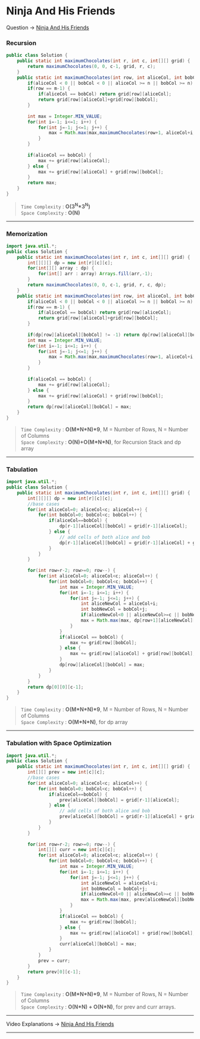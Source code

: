 # Ninja And His Friends
Question -> [Ninja And His Friends](https://www.codingninjas.com/codestudio/problems/ninja-and-his-friends_3125885)    

### Recursion
```java
public class Solution {
    public static int maximumChocolates(int r, int c, int[][] grid) {
        return maximumChocolates(0, 0, c-1, grid, r, c);
    }
    public static int maximumChocolates(int row, int aliceCol, int bobCol, int[][] grid, int m, int n) {
        if(aliceCol < 0 || bobCol < 0 || aliceCol >= n || bobCol >= n) return Integer.MIN_VALUE;
        if(row == m-1) {
            if(aliceCol == bobCol) return grid[row][aliceCol];
            return grid[row][aliceCol]+grid[row][bobCol];
        }
        
        int max = Integer.MIN_VALUE;
        for(int i=-1; i<=1; i++) {
            for(int j=-1; j<=1; j++) {
                max = Math.max(max,maximumChocolates(row+1, aliceCol+i, bobCol+j, grid, m, n));
            }
        }
        
        if(aliceCol == bobCol) {
            max += grid[row][aliceCol];
        } else {
            max += grid[row][aliceCol] + grid[row][bobCol];
        }
        return max;
    }
}
```         
> `Time Complexity` : **O(3<sup>N</sup>\*3<sup>N</sup>)**          
> `Space Complexity` : **O(N)**    
---
### Memorization
```java
import java.util.*;
public class Solution {
    public static int maximumChocolates(int r, int c, int[][] grid) {
        int[][][] dp = new int[r][c][c];
        for(int[][] array : dp) {
            for(int[] arr : array) Arrays.fill(arr,-1);
        }
        return maximumChocolates(0, 0, c-1, grid, r, c, dp);
    }
    public static int maximumChocolates(int row, int aliceCol, int bobCol, int[][] grid, int m, int n, int[][][] dp) {
        if(aliceCol < 0 || bobCol < 0 || aliceCol >= n || bobCol >= n) return Integer.MIN_VALUE;
        if(row == m-1) {
            if(aliceCol == bobCol) return grid[row][aliceCol];
            return grid[row][aliceCol]+grid[row][bobCol];
        }
        
        if(dp[row][aliceCol][bobCol] != -1) return dp[row][aliceCol][bobCol];
        int max = Integer.MIN_VALUE;
        for(int i=-1; i<=1; i++) {
            for(int j=-1; j<=1; j++) {
                max = Math.max(max,maximumChocolates(row+1, aliceCol+i, bobCol+j, grid, m, n, dp));
            }
        }
        
        if(aliceCol == bobCol) {
            max += grid[row][aliceCol];
        } else {
            max += grid[row][aliceCol] + grid[row][bobCol];
        }
        return dp[row][aliceCol][bobCol] = max;
    }
}
```
> `Time Complexity` : **O(M\*N\*N)\*9**, M = Number of Rows, N = Number of Columns          
> `Space Complexity` : **O(N)+O(M\*N\*N)**, for Recursion Stack and dp array
---
### Tabulation
```java
import java.util.*;
public class Solution {
	public static int maximumChocolates(int r, int c, int[][] grid) {
        int[][][] dp = new int[r][c][c];
        //base cases
        for(int aliceCol=0; aliceCol<c; aliceCol++) {
            for(int bobCol=0; bobCol<c; bobCol++) {
                if(aliceCol==bobCol) {
                    dp[r-1][aliceCol][bobCol] = grid[r-1][aliceCol];
                } else {
                    // add cells of both alice and bob
                    dp[r-1][aliceCol][bobCol] = grid[r-1][aliceCol] + grid[r-1][bobCol];
                }
            }
        }
        
        for(int row=r-2; row>=0; row--) {
            for(int aliceCol=0; aliceCol<c; aliceCol++) {
                for(int bobCol=0; bobCol<c; bobCol++) {
                    int max = Integer.MIN_VALUE;
                    for(int i=-1; i<=1; i++) {
                        for(int j=-1; j<=1; j++) {
                            int aliceNewCol = aliceCol+i;
                            int bobNewCol = bobCol+j;
                            if(aliceNewCol<0 || aliceNewCol>=c || bobNewCol<0 || bobNewCol>=c) continue;
                            max = Math.max(max, dp[row+1][aliceNewCol][bobNewCol]);
                        }
                    }
                    if(aliceCol == bobCol) {
                        max += grid[row][bobCol];
                    } else {
                        max += grid[row][aliceCol] + grid[row][bobCol];
                    }
                    dp[row][aliceCol][bobCol] = max;
                }
            }
        }
        return dp[0][0][c-1];
    }
}
```
> `Time Complexity` : **O(M\*N\*N)\*9**, M = Number of Rows, N = Number of Columns          
> `Space Complexity` : **O(M\*N\*N)**, for dp array
---
### Tabulation with Space Optimization
```java
import java.util.*;
public class Solution {
	public static int maximumChocolates(int r, int c, int[][] grid) {
        int[][] prev = new int[c][c];
        //base cases
        for(int aliceCol=0; aliceCol<c; aliceCol++) {
            for(int bobCol=0; bobCol<c; bobCol++) {
                if(aliceCol==bobCol) {
                    prev[aliceCol][bobCol] = grid[r-1][aliceCol];
                } else {
                    // add cells of both alice and bob
                    prev[aliceCol][bobCol] = grid[r-1][aliceCol] + grid[r-1][bobCol];
                }
            }
        }
        
        for(int row=r-2; row>=0; row--) {
            int[][] curr = new int[c][c];
            for(int aliceCol=0; aliceCol<c; aliceCol++) {
                for(int bobCol=0; bobCol<c; bobCol++) {
                    int max = Integer.MIN_VALUE;
                    for(int i=-1; i<=1; i++) {
                        for(int j=-1; j<=1; j++) {
                            int aliceNewCol = aliceCol+i;
                            int bobNewCol = bobCol+j;
                            if(aliceNewCol<0 || aliceNewCol>=c || bobNewCol<0 || bobNewCol>=c) continue;
                            max = Math.max(max, prev[aliceNewCol][bobNewCol]);
                        }
                    }
                    if(aliceCol == bobCol) {
                        max += grid[row][bobCol];
                    } else {
                        max += grid[row][aliceCol] + grid[row][bobCol];
                    }
                    curr[aliceCol][bobCol] = max;
                }
            }
            prev = curr;
        }
        return prev[0][c-1];
    }
}
```
> `Time Complexity` : **O(M\*N\*N)\*9**, M = Number of Rows, N = Number of Columns          
> `Space Complexity` : **O(N\*N) + O(N\*N)**, for prev and curr arrays.
---
Video Explanations -> [Ninja And His Friends](https://youtu.be/QGfn7JeXK54?list=PLgUwDviBIf0qUlt5H_kiKYaNSqJ81PMMY)   
<hr>
